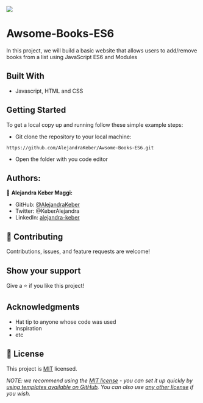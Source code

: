 ![](https://img.shields.io/badge/Microverse-blueviolet)

# Awsome-Books-ES6

In this project, we will build a basic website that allows users to add/remove books from a list using JavaScript ES6 and Modules 

## Built With

- Javascript, HTML and CSS

## Getting Started

To get a local copy up and running follow these simple example steps:
- Git clone the repository to your local machine:
```
https://github.com/AlejandraKeber/Awsome-Books-ES6.git
```
- Open the folder with you code editor


## Authors:

👤 **Alejandra Keber Maggi:** 

- GitHub: [@AlejandraKeber](https://github.com/AlejandraKeber)
- Twitter: @KeberAlejandra
- LinkedIn: [alejandra-keber](www.linkedin.com/in/alejandra-keber)

## 🤝 Contributing

Contributions, issues, and feature requests are welcome!

## Show your support

Give a ⭐️ if you like this project!

## Acknowledgments

- Hat tip to anyone whose code was used
- Inspiration
- etc

## 📝 License

This project is [MIT](./MIT.md) licensed.

_NOTE: we recommend using the [MIT license](https://choosealicense.com/licenses/mit/) - you can set it up quickly by [using templates available on GitHub](https://docs.github.com/en/communities/setting-up-your-project-for-healthy-contributions/adding-a-license-to-a-repository). You can also use [any other license](https://choosealicense.com/licenses/) if you wish._

